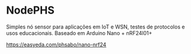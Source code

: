 # NodePHS

Simples nó sensor para aplicações em IoT e WSN, testes de protocolos e usos educacionais.
Baseado em Arduino Nano + nRF24l01+

https://easyeda.com/phsabo/nano-nrf24

